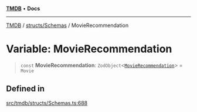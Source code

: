 [**TMDB**](../../../README.md) • **Docs**

***

[TMDB](../../../README.md) / [structs/Schemas](../README.md) / MovieRecommendation

# Variable: MovieRecommendation

> `const` **MovieRecommendation**: `ZodObject`\<[`MovieRecommendation`](../type-aliases/MovieRecommendation.md)\> = `Movie`

## Defined in

[src/tmdb/structs/Schemas.ts:688](https://github.com/Norviah/media-hub/blob/d809718af017974e095f312fcfa8bfdf58d3e3e5/src/tmdb/structs/Schemas.ts#L688)
